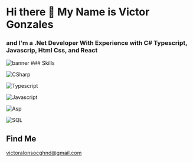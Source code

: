 # Hi there 👋 My Name is Victor Gonzales
### and I'm a .Net Developer With Experience with C# Typescript, Javascrip, Html Css, and React
<img src="https://github.com/VictorGonTec/FotosGithub/blob/main/githubImages/imagenProfile3.png" alt="banner" />
### Skills

![CSharp](https://img.shields.io/badge/C%23-CSharp-512BD4)

![Typescript](https://img.shields.io/badge/TS-Typescript-blue)

![Javascript](https://img.shields.io/badge/JS-Javascript-yellow)

![Asp](https://img.shields.io/badge/.NET-Asp.Net-512BD4)

![SQL](https://img.shields.io/badge/.SQL-Server-#42a4f5)

## Find Me
victoralonsocghnd@gmail.com


<!--
**VictorGonTec/VictorGonTec** is a ✨ _special_ ✨ repository because its `README.md` (this file) appears on your GitHub profile.

Here are some ideas to get you started:

- 🔭 I’m currently working on ...
- 🌱 I’m currently learning ...
- 👯 I’m looking to collaborate on ...
- 🤔 I’m looking for help with ...
- 💬 Ask me about ...
- 📫 How to reach me: ...
- 😄 Pronouns: ...
- ⚡ Fun fact: ...
-->
